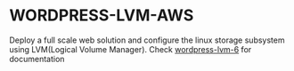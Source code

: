 # **WORDPRESS-LVM-AWS**
Deploy a full scale web solution and configure the linux storage subsystem using LVM(Logical Volume Manager). Check [wordpress-lvm-6](https://github.com/brpo01/wordpress-lvm-6/blob/master/wordpress-lvm-6.md) for documentation
